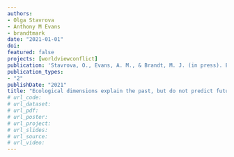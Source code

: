 ```yaml
---
authors:
- Olga Stavrova
- Anthony M Evans
- brandtmark
date: "2021-01-01"
doi:
featured: false
projects: [worldviewconflict]
publication: 'Stavrova, O., Evans, A. M., & Brandt, M. J. (in press). Ecological dimensions explain the past, but do not predict future changes in trust. *American Psychologist*.'
publication_types:
- "2"
publishDate: "2021"
title: "Ecological dimensions explain the past, but do not predict future changes in trust"
# url_code:
# url_dataset:
# url_pdf:
# url_poster:
# url_project:
# url_slides:
# url_source:
# url_video:
---
```

